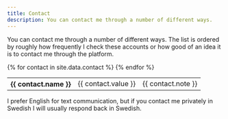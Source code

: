 ```yaml
---
title: Contact
description: You can contact me through a number of different ways.
---
```


You can contact me through a number of different ways. The list is ordered by roughly how frequently I check these accounts or how good of an idea it is to contact me through the platform.

<table>
	{% for contact in site.data.contact %}
		<tr>
			<th>{{ contact.name }}</th>
			<td id="{{ contact.id }}">{{ contact.value }}</td>
			<td>{{ contact.note }}</td>
		</tr>
	{% endfor %}
</table>

I prefer English for text communication, but if you contact me privately in Swedish I will usually respond back in Swedish.

<script>
document.getElementById('email').innerHTML = atob('PGEgaHJlZj0ibWFpbHRvOnJvbGxlcm96eGFAdm94ZWxtYW5pcC5zZSI+cm9sbGVyb3p4YUB2b3hlbG1hbmlwLnNlPC9hPg==');
document.getElementById('xmpp').innerHTML = atob('cm9sbGVyb3p4YUB2b3hlbG1hbmlwLnNlCg==');
</script>
